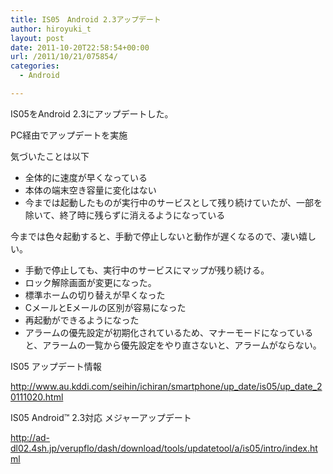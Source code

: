 ```yaml
---
title: IS05　Android 2.3アップデート
author: hiroyuki_t
layout: post
date: 2011-10-20T22:58:54+00:00
url: /2011/10/21/075854/
categories:
  - Android

---
```

<div class="section">
  <p>
    IS05をAndroid 2.3にアップデートした。
  </p>
  
  <p>
    PC経由でアップデートを実施
  </p>
  
  <p>
    気づいたことは以下
  </p>
  
  <ul>
    <li>
      全体的に速度が早くなっている
    </li>
    <li>
      本体の端末空き容量に変化はない
    </li>
    <li>
      今までは起動したものが実行中のサービスとして残り続けていたが、一部を除いて、終了時に残らずに消えるようになっている
    </li>
  </ul>
  
  <p>
    今までは色々起動すると、手動で停止しないと動作が遅くなるので、凄い嬉しい。
  </p>
  
  <ul>
    <li>
      手動で停止しても、実行中のサービスにマップが残り続ける。
    </li>
    <li>
      ロック解除画面が変更になった。
    </li>
    <li>
      標準ホームの切り替えが早くなった
    </li>
    <li>
      CメールとEメールの区別が容易になった
    </li>
    <li>
      再起動ができるようになった
    </li>
    <li>
      アラームの優先設定が初期化されているため、マナーモードになっていると、アラームの一覧から優先設定をやり直さないと、アラームがならない。
    </li>
  </ul>
  
  <p>
  </p>
  
  <p>
    IS05 アップデート情報
  </p>
  
  <p>
    <a href="http://www.au.kddi.com/seihin/ichiran/smartphone/up_date/is05/up_date_20111020.html" target="_blank">http://www.au.kddi.com/seihin/ichiran/smartphone/up_date/is05/up_date_20111020.html</a>
  </p>
  
  <p>
    IS05 Android&#x2122; 2.3対応 メジャーアップデート
  </p>
  
  <p>
    <a href="http://ad-dl02.4sh.jp/verupflo/dash/download/tools/updatetool/a/is05/intro/index.html" target="_blank">http://ad-dl02.4sh.jp/verupflo/dash/download/tools/updatetool/a/is05/intro/index.html</a>
  </p>
</div>
